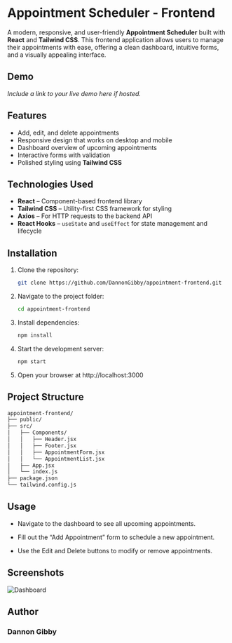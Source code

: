 # Appointment Scheduler - Frontend

A modern, responsive, and user-friendly **Appointment Scheduler** built with **React** and **Tailwind CSS**. This frontend application allows users to manage their appointments with ease, offering a clean dashboard, intuitive forms, and a visually appealing interface.  

## Demo
_Include a link to your live demo here if hosted._

## Features
- Add, edit, and delete appointments
- Responsive design that works on desktop and mobile
- Dashboard overview of upcoming appointments
- Interactive forms with validation
- Polished styling using **Tailwind CSS**

## Technologies Used
- **React** – Component-based frontend library
- **Tailwind CSS** – Utility-first CSS framework for styling
- **Axios** – For HTTP requests to the backend API
- **React Hooks** – `useState` and `useEffect` for state management and lifecycle

## Installation
1. Clone the repository:
   ```bash
   git clone https://github.com/DannonGibby/appointment-frontend.git
2. Navigate to the project folder:
   ```bash
   cd appointment-frontend
3. Install dependencies:
   ```bash
   npm install
4. Start the development server:
   ```bash
   npm start
5. Open your browser at http://localhost:3000

## Project Structure
   ```bash
   appointment-frontend/
   ├── public/
   ├── src/
   │   ├── Components/
   │   │   ├── Header.jsx
   │   │   ├── Footer.jsx
   │   │   ├── AppointmentForm.jsx
   │   │   └── AppointmentList.jsx
   │   ├── App.jsx
   │   └── index.js
   ├── package.json
   └── tailwind.config.js
   ```
## Usage

- Navigate to the dashboard to see all upcoming appointments.

- Fill out the “Add Appointment” form to schedule a new appointment.

- Use the Edit and Delete buttons to modify or remove appointments.

## Screenshots

   ![Dashboard](public/assets/dashboard.png)

## Author

### Dannon Gibby


